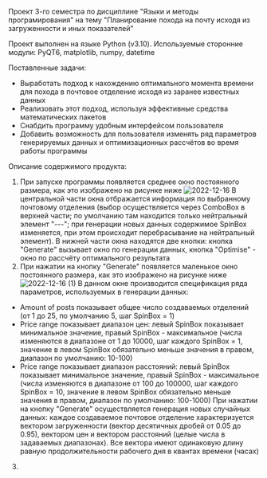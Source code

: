 Проект 3-го семестра по дисциплине "Языки и методы програмирования" на тему "Планирование похода на почту исходя из загруженности и иных показателей"

Проект выполнен на языке Python (v3.10). Используемые сторонние модули: PyQT6, matplotlib, numpy, datetime

Поставленные задачи:
- Выработать подход к нахождению оптимального момента времени для похода в почтовое отделение исходя из заранее известных данных
- Реализовать этот подход, используя эффективные средства математических пакетов
- Снабдить программу удобным интерфейсом пользователя
- Добавить возможность для пользователя изменять ряд параметров генерируемых данных и оптимизационных рассчётов во время работы программы

Описание содержимого продукта:
1) При запуске программы появляется среднее окно постоянного размера, как это изображено на рисунке ниже
![2022-12-16](https://user-images.githubusercontent.com/99730932/208164994-f0152b8b-4ace-42bd-869d-2629556667b9.png)
В центральной части окна отбражается информация по выбранному почтовому отделения (выбор осуществляется через ComboBox в верхней части; по умолчанию там находится только нейтральный элемент "---"; при генерации новых данных содержимое SpinBox изменяется, при этом происходит перебрасывание на нейтральный элемент). В нижней части окна находятся две кнопки: кнопка "Generate" вызывает окно по генерации данных, кнопка "Optimise" - окно по рассчёту оптимального результата
2) При нажатии на кнопку "Generate" появляется маленькое окно постоянного размера, как это изображено на рисунке ниже
![2022-12-16 (1)](https://user-images.githubusercontent.com/99730932/208166011-3f10be4d-97b8-4f5e-81fd-f3a74aa38daa.png)
В данном окне производится спецификация ряда параметров, используемых в генерации данных:
- Amount of posts показывает общее число создаваемых отделений (от 1 до 25, по умолчанию 5, шаг SpinBox = 1)
- Price range показывает диапазон цен: левый SpinBox показывает минимальное значение, правый SpinBox - максимальное (числа изменяются в диапазоне от 1 до 10000, шаг каждого SpinBox = 1, значение в левом SpinBox обязательно меньше значения в правом, диапазон по умолчанию: 10-100)
- Price range показывает диапазон расстояний: левый SpinBox показывает минимальное значение, правый SpinBox - максимальное (числа изменяются в диапазоне от 100 до 100000, шаг каждого SpinBox = 10, значение в левом SpinBox обязательно меньше значения в правом, диапазон по умолчанию: 100-1000)
При нажатии на кнопку "Generate" осуществляется генерация новых случайных данных: каждое создаваемое почтовое отделение характеризуется вектором загруженности (вектор десятичных дробей от 0.05 до 0.95), вектором цен и вектором расстояний (целые числа в задаваемых диапазонах). Все вектора имеют одинаковую длину равную продолжительности рабочего дня в квантах времени (часах)
3)
